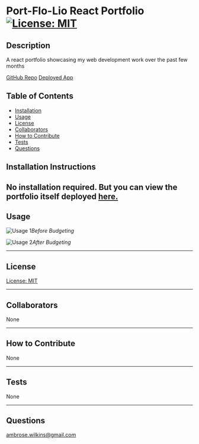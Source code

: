 # Port-Flo-Lio React Portfolio [![License: MIT](https://img.shields.io/badge/License-MIT-yellow.svg)](https://opensource.org/licenses/MIT)

## Description

A react portfolio showcasing my web development work over the past few months

[GitHub Repo](https://github.com/a-breezy/port-flo-lio)
[Deployed App]()

## Table of Contents

  * [Installation](#installation-instructions)
  * [Usage](#usage)
  * [License](#license)
  * [Collaborators](#collaborators)
  * [How to Contribute](#how-to-contribute)
  * [Tests](#tests)
  * [Questions](#questions)

## Installation Instructions

No installation required. But you can view the portfolio itself deployed [here.]()
---
## Usage

![Usage 1](./public/img/sts1.png "Before Budgeting")*Before Budgeting*

![Usage 2](./public/img/sts1.png "After Budgeting")*After Budgeting*


---
## License

  [License: MIT](https://opensource.org/licenses/MIT)
  

---
## Collaborators

None

---
## How to Contribute

None

---
## Tests

None

---
## Questions

ambrose.wilkins@gmail.com
